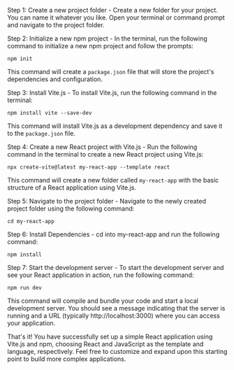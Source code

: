 Step 1: Create a new project folder - 
Create a new folder for your project. You can name it whatever you like. Open your terminal or command prompt and navigate to the project folder.

Step 2: Initialize a new npm project - 
In the terminal, run the following command to initialize a new npm project and follow the prompts:
```
npm init
```
This command will create a `package.json` file that will store the project's dependencies and configuration.

Step 3: Install Vite.js - 
To install Vite.js, run the following command in the terminal:
```
npm install vite --save-dev
```
This command will install Vite.js as a development dependency and save it to the `package.json` file.

Step 4: Create a new React project with Vite.js - 
Run the following command in the terminal to create a new React project using Vite.js:
```
npx create-vite@latest my-react-app --template react
```
This command will create a new folder called `my-react-app` with the basic structure of a React application using Vite.js.

Step 5: Navigate to the project folder - 
Navigate to the newly created project folder using the following command:
```
cd my-react-app
```
Step 6: Install Dependencies - 
cd into my-react-app and run the following command:
```
npm install
```

Step 7: Start the development server - 
To start the development server and see your React application in action, run the following command:
```
npm run dev
```
This command will compile and bundle your code and start a local development server. You should see a message indicating that the server is running and a URL (typically http://localhost:3000) where you can access your application.

That's it! You have successfully set up a simple React application using Vite.js and npm, choosing React and JavaScript as the template and language, respectively. Feel free to customize and expand upon this starting point to build more complex applications.

